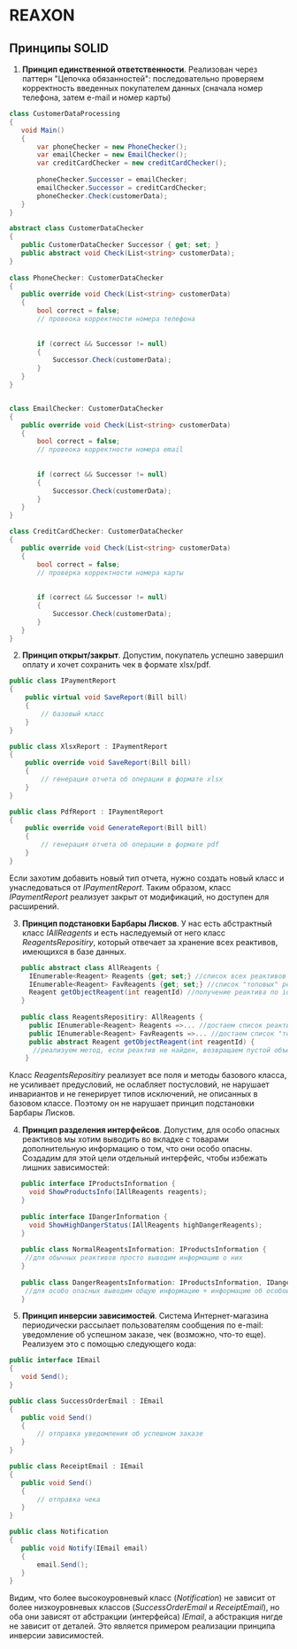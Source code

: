 # REAXON
## Принципы SOLID
1. **Принцип единственной ответственности**. Реализован через паттерн "Цепочка обязанностей": последовательно проверяем корректность введенных покупателем данных 
(сначала номер телефона, затем e-mail и номер карты)
 ```C#
class CustomerDataProcessing
{
    void Main()
    {
        var phoneChecker = new PhoneChecker();
        var emailChecker = new EmailChecker();
        var creditCardChecker = new creditCardChecker();
        
        phoneChecker.Successor = emailChecker;
        emailChecker.Successor = creditCardChecker;
        phoneChecker.Check(customerData);
    }
}

abstract class CustomerDataChecker
{
    public CustomerDataChecker Successor { get; set; }
    public abstract void Check(List<string> customerData);
}
    
class PhoneChecker: CustomerDataChecker
{
    public override void Check(List<string> customerData)
    {
        bool correct = false;
        // провеока корректности номера телефона
         
        
        if (correct && Successor != null)
        {
            Successor.Check(customerData);
        }
    }
}


class EmailChecker: CustomerDataChecker
{
    public override void Check(List<string> customerData)
    {
        bool correct = false;
        // провеока корректности номера email
         
        
        if (correct && Successor != null)
        {
            Successor.Check(customerData);
        }
    }
}

class CreditCardChecker: CustomerDataChecker
{
    public override void Check(List<string> customerData)
    {
        bool correct = false;
        // проверка корректности номера карты
         
        
        if (correct && Successor != null)
        {
            Successor.Check(customerData);
        }
    }
}

   ```
2. **Принцип открыт/закрыт**. Допустим, покупатель успешно завершил оплату и хочет сохранить чек в формате xlsx/pdf.
```C#
public class IPaymentReport
{
    public virtual void SaveReport(Bill bill)
    {
        // базовый класс
    }
}

public class XlsxReport : IPaymentReport
{
    public override void SaveReport(Bill bill)
    {
        // генерация отчета об операции в формате xlsx
    }
}

public class PdfReport : IPaymentReport
{
    public override void GenerateReport(Bill bill)
    {
        // генерация отчета об операции в формате pdf
    }
}
   ```
   Если захотим добавить новый тип отчета, нужно создать новый класс и унаследоваться от *IPaymentReport*. Таким образом, класс *IPaymentReport* реализует
   закрыт от модификаций, но доступен для расширений.
 
 3. **Принцип подстановки Барбары Лисков**. У нас есть абстрактный класс *IAllReagents* и есть наследуемый от него класс *ReagentsRepositiry*, который отвечает за 
 хранение всех реактивов, имеющихся в базе данных.
 ```C#
    public abstract class AllReagents {
      IEnumerable<Reagent> Reagents {get; set;} //список всех реактивов
      IEnumerable<Reagent> FavReagents {get; set;} //список "топовых" реактивов, которые будут отображаться
      Reagent getObjectReagent(int reagentId) //получение реактива по id
    }
    
    public class ReagentsRepositiry: AllReagents {
      public IEnumerable<Reagent> Reagents =>... //достаем список реактивов из базы данных 
      public IEnumerable<Reagent> FavReagents =>... //достаем список "топовых" реактивов 
      public abstract Reagent getObjectReagent(int reagentId) {
       //реализуем метод, если реактив не найден, возвращаем пустой объект класса Reagent
     }
   ```
   Класс *ReagentsRepositiry* реализует все поля и методы базового класса, не усиливает предусловий, не ослабляет постусловий, не нарушает инвариантов и не 
   генерирует типов исключений, не описанных в базовом классе. Поэтому он не нарушает принцип подстановки Барбары Лисков.
   
 4. **Принцип разделения интерфейсов**. Допустим, для особо опасных реактивов мы хотим выводить во вкладке с товарами дополнительную информацию о том, что они особо опасны. Создадим для этой цели отдельный интерфейс, чтобы избежать лишних зависимостей:
 ```C#
    public interface IProductsInformation {
      void ShowProductsInfo(IAllReagents reagents); 
    }
    
    public interface IDangerInformation {
      void ShowHighDangerStatus(IAllReagents highDangerReagents); 
    }
    
    public class NormalReagentsInformation: IProductsInformation {
     //для обычных реактивов просто выводим информацию о них
    }
    
    public class DangerReagentsInformation: IProductsInformation, IDangerInformation {
     //для особо опасных выводим общую информацию + информацию об особой опасности
    }
   ```
5. **Принцип инверсии зависимостей**. Система Интернет-магазина периодически рассылает пользователям сообщения по e-mail: уведомление об успешном заказе, чек (возможно, что-то еще). Реализуем это с помощью следующего кода: 
 ```C#
public interface IEmail
{
    void Send();
}

public class SuccessOrderEmail : IEmail
{
    public void Send()
    {
        // отправка уведомления об успешном заказе
    }
}

public class ReceiptEmail : IEmail
{
    public void Send()
    {
        // отправка чека
    }
}

public class Notification
{
    public void Notify(IEmail email)
    {
        email.Send();
    }
}
   ```
Видим, что более высокоуровневый класс (*Notification*) не зависит от более низкоуровневых классов (*SuccessOrderEmail* и *ReceiptEmail*), но оба они зависят от абстракции (интерфейса) *IEmail*, а абстракция нигде не зависит от деталей. Это является примером реализации принципа инверсии зависимостей.
